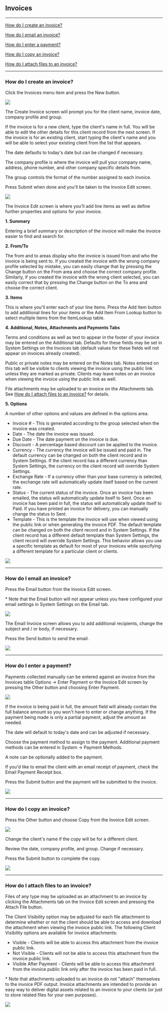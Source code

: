 Invoices
---

---

[How do I create an invoice?](#how-do-i-create-an-invoice)

[How do I email an invoice?](#how-do-i-email-an-invoice)

[How do I enter a payment?](#how-do-i-enter-a-payment)

[How do I copy an invoice?](#how-do-i-copy-an-invoice)

[How do I attach files to an invoice?](#how-do-i-attach-files-to-an-invoice)

---

### How do I create an invoice?

Click the Invoices menu item and press the New button.

[<img src="/img/documentation/invoice_create_sm.png" class="img-responsive" />](/img/documentation/invoice_create.png)

The Create Invoice screen will prompt you for the client name, invoice
date, company profile and group.

If the invoice is for a new client, type the client's name in full. You
will be able to edit the other details for this client record from the
next screen. If the invoice is for an existing client, start typing the
client's name and you will be able to select your existing client from
the list that appears.

The date defaults to today's date but can be changed if necessary.

The company profile is where the invoice will pull your company name,
address, phone number, and other company specific details from.

The group controls the format of the number assigned to each invoice.

Press Submit when done and you'll be taken to the Invoice Edit screen.

[<img src="/img/documentation/invoice_create2_sm.png" class="img-responsive" />](/img/documentation/invoice_create2.png)

The Invoice Edit screen is where you'll add line items as well as define
further properties and options for your invoice.

**1. Summary**

Entering a brief summary or description of the invoice will make the
invoice easier to find and search for.

**2. From/To**

The from and to areas display who the invoice is issued from and who the
invoice is being sent to. If you created the invoice with the wrong
company profile selected by mistake, you can easily change that by
pressing the Change button on the From area and choose the correct
company profile. Similarly, if you created the invoice with the wrong
client selected, you can easily correct that by pressing the Change
button on the To area and choose the correct client.

**3. Items**

This is where you'll enter each of your line items. Press the Add Item
button to add additional lines for your items or the Add Item From
Lookup button to select multiple items from the ItemLookup table.

**4. Additional, Notes, Attachments and Payments Tabs**

Terms and conditions as well as text to appear in the footer of your
invoice may be entered on the Additional tab. Defaults for these fields
may be set in System Settings on the Invoices tab (default values for
these fields will not appear on invoices already created).

Public or private notes may be entered on the Notes tab. Notes entered
on this tab will be visible to clients viewing the invoice using the
public link unless they are marked as private. Clients may leave notes
on an invoice when viewing the invoice using the public link as well.

File attachments may be uploaded to an invoice on the Attachments tab.
See [How do I attach files to an invoice?](#how-do-i-attach-files-to-an-invoice) for
details.

**5. Options**

A number of other options and values are defined in the options area.

-   Invoice \# - This is generated according to the group selected when
    the invoice was created.
-   Date - The date the invoice was issued.
-   Due Date - The date payment on the invoice is due.
-   Discount - A percentage based discount can be applied to the
    invoice.
-   Currency - The currency the invoice will be issued and paid in. The
    default currency can be changed on both the client record and in
    System Settings. If the client record has a different currency than
    System Settings, the currency on the client record will override
    System Settings.
-   Exchange Rate - If a currency other than your base currency is
    selected, the exchange rate will automatically update itself based
    on the current rate.
-   Status - The current status of the invoice. Once an invoice has been
    emailed, the status will automatically update itself to Sent. Once
    an invoice has been paid in full, the status will automatically
    update itself to Paid. If you have printed an invoice for delivery,
    you can manually change the status to Sent.
-   Template - This is the template the invoice will use when viewed
    using the public link or when generating the invoice PDF. The
    default template can be changed on both the client record and in
    System Settings. If the client record has a different default
    template than System Settings, the client record will override
    System Settings. This behavior allows you use a specific template as
    default for most of your invoices while specifying a different
    template for a particular client or clients.

[<img src="/img/documentation/invoice_edit_sm.png" class="img-responsive" />](/img/documentation/invoice_edit.png)

---

### How do I email an invoice?

Press the Email button from the Invoice Edit screen.

\* Note that the Email button will not appear unless you have configured
your email settings in System Settings on the Email tab.

[<img src="/img/documentation/invoice_email_sm.png" class="img-responsive" />](/img/documentation/invoice_email.png)

The Email Invoice screen allows you to add additional recipients, change
the subject and / or body, if necessary.

Press the Send button to send the email.

[<img src="/img/documentation/invoice_email2_sm.png" class="img-responsive" />](/img/documentation/invoice_email2.png)

---

### How do I enter a payment?

Payments collected manually can be entered against an invoice from the
Invoices table Options -> Enter Payment or the Invoice Edit screen
by pressing the Other button and choosing Enter Payment.

[<img src="/img/documentation/invoice_enter_payment_sm.png" class="img-responsive" />](/img/documentation/invoice_enter_payment.png)

If the invoice is being paid in full, the amount field will already
contain the full balance amount so you won't have to enter or change
anything. If the payment being made is only a partial payment, adjust
the amount as needed.

The date will default to today's date and can be adjusted if necessary.

Choose the payment method to assign to the payment. Additional payment
methods can be entered in System -&gt; Payment Methods.

A note can be optionally added to the payment.

If you'd like to email the client with an email receipt of payment,
check the Email Payment Receipt box.

Press the Submit button and the payment will be submitted to the
invoice.

[<img src="/img/documentation/invoice_enter_payment2_sm.png" class="img-responsive" />](/img/documentation/invoice_enter_payment2.png)

---

### How do I copy an invoice?

Press the Other button and choose Copy from the Invoice Edit screen.

[<img src="/img/documentation/invoice_copy_sm.png" class="img-responsive" />](/img/documentation/invoice_copy.png)

Change the client's name if the copy will be for a different client.

Review the date, company profile, and group. Change if necessary.

Press the Submit button to complete the copy.

[<img src="/img/documentation/invoice_copy2_sm.png" class="img-responsive" />](/img/documentation/invoice_copy2.png)

---

### How do I attach files to an invoice?

Files of any type may be uploaded as an attachment to an invoice by
clicking the Attachments tab on the Invoice Edit screen and pressing the
Attach File button.

The Client Visibility option may be adjusted for each file attachment to
determine whether or not the client should be able to access and
download the attachment when viewing the invoice public link. The
following Client Visibility options are available for invoice
attachments:

-   Visible - Clients will be able to access this attachment from the
    invoice public link.
-   Not Visible - Clients will not be able to access this attachment
    from the invoice public link.
-   Visible After Payment - Clients will be able to access this
    attachment from the invoice public link only after the invoice has
    been paid in full.

\* Note that attachments uploaded to an invoice do not "attach"
themselves to the invoice PDF output. Invoice attachments are intended
to provide an easy way to deliver digital assets related to an invoice
to your clients (or just to store related files for your own purposes).

[<img src="/img/documentation/invoice_attachments_sm.png" class="img-responsive" />](/img/documentation/invoice_attachments.png)

